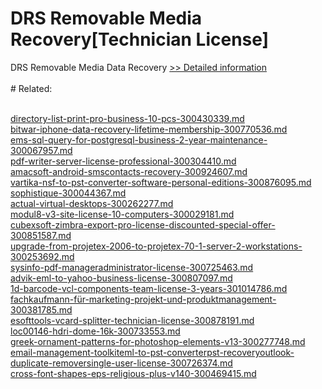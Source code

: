 # DRS Removable Media Recovery[Technician License]
DRS Removable Media Data Recovery
[>> Detailed information](https://secure.shareit.com/shareit/product.html?productid=301010146&affiliateid=200057808)<br/><br/># Related:

<br />[directory-list-print-pro-business-10-pcs-300430339.md](https://github.com/downloadplanet/downloadplanet/blob/main/directory-list-print-pro-business-10-pcs-300430339.md)<br />[bitwar-iphone-data-recovery-lifetime-membership-300770536.md](https://github.com/downloadplanet/downloadplanet/blob/main/bitwar-iphone-data-recovery-lifetime-membership-300770536.md)<br />[ems-sql-query-for-postgresql-business-2-year-maintenance-300067957.md](https://github.com/downloadplanet/downloadplanet/blob/main/ems-sql-query-for-postgresql-business-2-year-maintenance-300067957.md)<br />[pdf-writer-server-license-professional-300304410.md](https://github.com/downloadplanet/downloadplanet/blob/main/pdf-writer-server-license-professional-300304410.md)<br />[amacsoft-android-smscontacts-recovery-300924607.md](https://github.com/downloadplanet/downloadplanet/blob/main/amacsoft-android-smscontacts-recovery-300924607.md)<br />[vartika-nsf-to-pst-converter-software-personal-editions-300876095.md](https://github.com/downloadplanet/downloadplanet/blob/main/vartika-nsf-to-pst-converter-software-personal-editions-300876095.md)<br />[sophistique-300044367.md](https://github.com/downloadplanet/downloadplanet/blob/main/sophistique-300044367.md)<br />[actual-virtual-desktops-300262277.md](https://github.com/downloadplanet/downloadplanet/blob/main/actual-virtual-desktops-300262277.md)<br />[modul8-v3-site-license-10-computers-300029181.md](https://github.com/downloadplanet/downloadplanet/blob/main/modul8-v3-site-license-10-computers-300029181.md)<br />[cubexsoft-zimbra-export-pro-license-discounted-special-offer-300851587.md](https://github.com/downloadplanet/downloadplanet/blob/main/cubexsoft-zimbra-export-pro-license-discounted-special-offer-300851587.md)<br />[upgrade-from-projetex-2006-to-projetex-70-1-server-2-workstations-300253692.md](https://github.com/downloadplanet/downloadplanet/blob/main/upgrade-from-projetex-2006-to-projetex-70-1-server-2-workstations-300253692.md)<br />[sysinfo-pdf-manageradministrator-license-300725463.md](https://github.com/downloadplanet/downloadplanet/blob/main/sysinfo-pdf-manageradministrator-license-300725463.md)<br />[advik-eml-to-yahoo-business-license-300807097.md](https://github.com/downloadplanet/downloadplanet/blob/main/advik-eml-to-yahoo-business-license-300807097.md)<br />[1d-barcode-vcl-components-team-license-3-years-301014786.md](https://github.com/downloadplanet/downloadplanet/blob/main/1d-barcode-vcl-components-team-license-3-years-301014786.md)<br />[fachkaufmann-für-marketing-projekt-und-produktmanagement-300381785.md](https://github.com/downloadplanet/downloadplanet/blob/main/fachkaufmann-für-marketing-projekt-und-produktmanagement-300381785.md)<br />[esofttools-vcard-splitter-technician-license-300878191.md](https://github.com/downloadplanet/downloadplanet/blob/main/esofttools-vcard-splitter-technician-license-300878191.md)<br />[loc00146-hdri-dome-16k-300733553.md](https://github.com/downloadplanet/downloadplanet/blob/main/loc00146-hdri-dome-16k-300733553.md)<br />[greek-ornament-patterns-for-photoshop-elements-v13-300277748.md](https://github.com/downloadplanet/downloadplanet/blob/main/greek-ornament-patterns-for-photoshop-elements-v13-300277748.md)<br />[email-management-toolkiteml-to-pst-converterpst-recoveryoutlook-duplicate-removersingle-user-license-300726374.md](https://github.com/downloadplanet/downloadplanet/blob/main/email-management-toolkiteml-to-pst-converterpst-recoveryoutlook-duplicate-removersingle-user-license-300726374.md)<br />[cross-font-shapes-eps-religious-plus-v140-300469415.md](https://github.com/downloadplanet/downloadplanet/blob/main/cross-font-shapes-eps-religious-plus-v140-300469415.md)